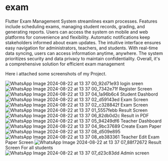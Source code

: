 # exam

Flutter Exam Management System streamlines exam processes. Features include scheduling exams, managing student records, grading, and generating reports. Users can access the system on mobile and web platforms for 
convenience and flexibility. Automatic notifications keep stakeholders informed about exam updates. The intuitive interface ensures easy navigation for administrators, teachers, and students. With real-time data syncing, users can access information anytime, anywhere. The system prioritizes security and data privacy to maintain confidentiality. Overall, it's a comprehensive solution for efficient exam management


Here i attached some screenshots of my Project.  

![WhatsApp Image 2024-08-22 at 13 37 00_92d71e93](https://github.com/user-attachments/assets/657a58e0-560e-4b4f-8263-eb482c9d1c0e) login sreen
![WhatsApp Image 2024-08-22 at 13 37 00_7342e71f](https://github.com/user-attachments/assets/cd05ee66-56e4-43c1-8202-453e62ef85b3) Register Screen
![WhatsApp Image 2024-08-22 at 13 37 04_1a96b6c4](https://github.com/user-attachments/assets/d9127709-2a3b-42bd-b4b2-c90900c4267a) Student Dashbord
![WhatsApp Image 2024-08-22 at 13 37 02_d59143ed](https://github.com/user-attachments/assets/ef85071a-c1bf-4da6-83aa-c139c10b350b) Exam Screen
![WhatsApp Image 2024-08-22 at 13 37 02_c328842f](https://github.com/user-attachments/assets/33aadd86-7f86-4d25-8207-b615b3eb95e0) Exam Screen
![WhatsApp Image 2024-08-22 at 13 37 01_5557febb](https://github.com/user-attachments/assets/3b9e72c6-08fa-4b00-8100-a49fb67651b3) Result Screen
![WhatsApp Image 2024-08-22 at 13 37 06_82db0d2c](https://github.com/user-attachments/assets/bc8ec393-4eec-4202-b55c-e7a4aca615be) Result in PDF
![WhatsApp Image 2024-08-22 at 13 37 05_94249df6](https://github.com/user-attachments/assets/8d08e277-d7b4-4da3-95cf-458c0908338e) Teacher Dashboard
![WhatsApp Image 2024-08-22 at 13 37 04_9bc37689](https://github.com/user-attachments/assets/82e5a18a-1494-4f5e-8332-b25638554756) Create Exam Paper
![WhatsApp Image 2024-08-22 at 13 37 08_d509e895](https://github.com/user-attachments/assets/4ed8257c-e7e3-4aa1-af98-dbcf2c234363)
![WhatsApp Image 2024-08-22 at 13 37 08_eb383361](https://github.com/user-attachments/assets/5bce2a95-cb5b-4279-9f6b-154cf0dc5982) Teacher Edit Exam Paper Screen
![WhatsApp Image 2024-08-22 at 13 37 07_88f72672](https://github.com/user-attachments/assets/7187c32e-62ad-48de-96b0-bf55af71bd31) Result Screen For all students
![WhatsApp Image 2024-08-22 at 13 37 07_d23c83dd](https://github.com/user-attachments/assets/d931c020-eb89-453e-8891-860e6b7692b5) Admin screen

